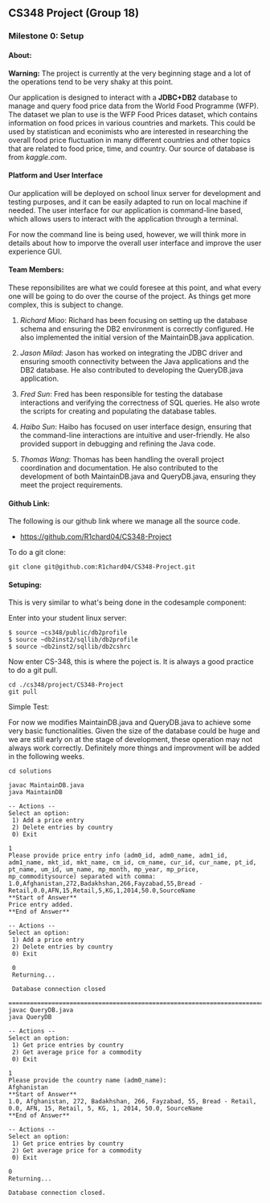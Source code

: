 ## CS348 Project (Group 18)

### Milestone 0: Setup

#### About:

**Warning:** The project is currently at the very beginning stage and a lot of the operations tend to be very shaky at this point.

Our application is designed to interact with a **JDBC+DB2** database to manage and query food price data from the World Food Programme (WFP). The dataset we plan to use is the WFP Food Prices dataset, which contains information on food prices in various countries and markets. This could be used by statistican and econimists who are interested in researching the overall food price fluctuation in many different countries and other topics that are related to food price, time, and country. Our source of database is from *kaggle.com*.

#### Platform and User Interface
Our application will be deployed on school linux server for development and testing purposes, and it can be easily adapted to run on local machine if needed. The user interface for our application is command-line based, which allows users to interact with the application through a terminal. 

For now the command line is being used, however, we will think more in details about how to imporve the overall user interface and improve the user experience GUI.

#### Team Members:

These reponsibilites are what we could foresee at this point, and what every one will be going to do over the course of the project. As things get more complex, this is subject to change.

1. *Richard Miao*: Richard has been focusing on setting up the database schema and ensuring the DB2 environment is correctly configured. He also implemented the initial version of the MaintainDB.java application.

2. *Jason Milad*: Jason has worked on integrating the JDBC driver and ensuring smooth connectivity between the Java applications and the DB2 database. He also contributed to developing the QueryDB.java application.

3. *Fred Sun*: Fred has been responsible for testing the database interactions and verifying the correctness of SQL queries. He also wrote the scripts for creating and populating the database tables.

4. *Haibo Sun*: Haibo has focused on user interface design, ensuring that the command-line interactions are intuitive and user-friendly. He also provided support in debugging and refining the Java code.

5. *Thomas Wang*: Thomas has been handling the overall project coordination and documentation. He also contributed to the development of both MaintainDB.java and QueryDB.java, ensuring they meet the project requirements.

#### Github Link:

The following is our github link where we manage all the source code.
- https://github.com/R1chard04/CS348-Project

To do a git clone:
```
git clone git@github.com:R1chard04/CS348-Project.git
```

#### Setuping:

This is very similar to what's being done in the codesample component:

Enter into your student linux server:
```
$ source ~cs348/public/db2profile
$ source ~db2inst2/sqllib/db2profile
$ source ~db2inst2/sqllib/db2cshrc
```

Now enter CS-348, this is where the poject is. 
It is always a good practice to do a git pull.
```
cd ./cs348/project/CS348-Project
git pull
```

Simple Test:


For now we modifies MaintainDB.java and QueryDB.java to achieve some very basic functionalities. Given the size of the database could be huge and we are still early on at the stage of development, these operation may not always work correctly. Definitely more things and improvment will be added in the following weeks.

```
cd solutions

javac MaintainDB.java
java MaintainDB

-- Actions --
Select an option: 
 1) Add a price entry 
 2) Delete entries by country 
 0) Exit

1
Please provide price entry info (adm0_id, adm0_name, adm1_id, adm1_name, mkt_id, mkt_name, cm_id, cm_name, cur_id, cur_name, pt_id, pt_name, um_id, um_name, mp_month, mp_year, mp_price, mp_commoditysource) separated with comma: 
1.0,Afghanistan,272,Badakhshan,266,Fayzabad,55,Bread - Retail,0.0,AFN,15,Retail,5,KG,1,2014,50.0,SourceName
**Start of Answer**
Price entry added.
**End of Answer**

-- Actions --
Select an option: 
 1) Add a price entry 
 2) Delete entries by country 
 0) Exit
 
 0
 Returning...
 
 Database connection closed
 
==================================================================================
javac QueryDB.java
java QueryDB

-- Actions --
Select an option: 
 1) Get price entries by country
 2) Get average price for a commodity
 0) Exit

1
Please provide the country name (adm0_name): 
Afghanistan
**Start of Answer**
1.0, Afghanistan, 272, Badakhshan, 266, Fayzabad, 55, Bread - Retail, 0.0, AFN, 15, Retail, 5, KG, 1, 2014, 50.0, SourceName
**End of Answer**

-- Actions --
Select an option: 
 1) Get price entries by country
 2) Get average price for a commodity
 0) Exit

0
Returning...

Database connection closed.

```

